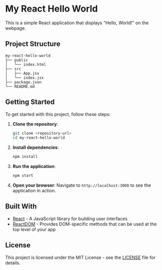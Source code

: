 # My React Hello World

This is a simple React application that displays "Hello, World!" on the webpage.

## Project Structure

```
my-react-hello-world
├── public
│   └── index.html
├── src
│   ├── App.jsx
│   └── index.jsx
├── package.json
└── README.md
```

## Getting Started

To get started with this project, follow these steps:

1. **Clone the repository**:
   ```bash
   git clone <repository-url>
   cd my-react-hello-world
   ```

2. **Install dependencies**:
   ```bash
   npm install
   ```

3. **Run the application**:
   ```bash
   npm start
   ```

4. **Open your browser**:
   Navigate to `http://localhost:3000` to see the application in action.

## Built With

- [React](https://reactjs.org/) - A JavaScript library for building user interfaces
- [ReactDOM](https://reactjs.org/docs/react-dom.html) - Provides DOM-specific methods that can be used at the top level of your app

## License

This project is licensed under the MIT License - see the [LICENSE](LICENSE) file for details.